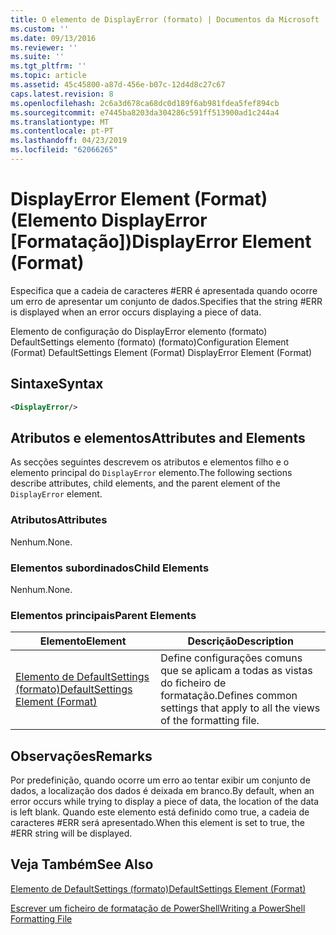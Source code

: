 ```yaml
---
title: O elemento de DisplayError (formato) | Documentos da Microsoft
ms.custom: ''
ms.date: 09/13/2016
ms.reviewer: ''
ms.suite: ''
ms.tgt_pltfrm: ''
ms.topic: article
ms.assetid: 45c45800-a87d-456e-b07c-12d4d8c27c67
caps.latest.revision: 8
ms.openlocfilehash: 2c6a3d678ca68dc0d189f6ab981fdea5fef894cb
ms.sourcegitcommit: e7445ba8203da304286c591ff513900ad1c244a4
ms.translationtype: MT
ms.contentlocale: pt-PT
ms.lasthandoff: 04/23/2019
ms.locfileid: "62066265"
---
```

# <a name="displayerror-element-format"></a><span data-ttu-id="a0480-102">DisplayError Element (Format) (Elemento DisplayError [Formatação])</span><span class="sxs-lookup"><span data-stu-id="a0480-102">DisplayError Element (Format)</span></span>

<span data-ttu-id="a0480-103">Especifica que a cadeia de caracteres #ERR é apresentada quando ocorre um erro de apresentar um conjunto de dados.</span><span class="sxs-lookup"><span data-stu-id="a0480-103">Specifies that the string #ERR is displayed when an error occurs displaying a piece of data.</span></span>

<span data-ttu-id="a0480-104">Elemento de configuração do DisplayError elemento (formato) DefaultSettings elemento (formato) (formato)</span><span class="sxs-lookup"><span data-stu-id="a0480-104">Configuration Element (Format) DefaultSettings Element (Format) DisplayError Element (Format)</span></span>

## <a name="syntax"></a><span data-ttu-id="a0480-105">Sintaxe</span><span class="sxs-lookup"><span data-stu-id="a0480-105">Syntax</span></span>

```xml
<DisplayError/>
```

## <a name="attributes-and-elements"></a><span data-ttu-id="a0480-106">Atributos e elementos</span><span class="sxs-lookup"><span data-stu-id="a0480-106">Attributes and Elements</span></span>

<span data-ttu-id="a0480-107">As secções seguintes descrevem os atributos e elementos filho e o elemento principal do `DisplayError` elemento.</span><span class="sxs-lookup"><span data-stu-id="a0480-107">The following sections describe attributes, child elements, and the parent element of the `DisplayError` element.</span></span>

### <a name="attributes"></a><span data-ttu-id="a0480-108">Atributos</span><span class="sxs-lookup"><span data-stu-id="a0480-108">Attributes</span></span>

<span data-ttu-id="a0480-109">Nenhum.</span><span class="sxs-lookup"><span data-stu-id="a0480-109">None.</span></span>

### <a name="child-elements"></a><span data-ttu-id="a0480-110">Elementos subordinados</span><span class="sxs-lookup"><span data-stu-id="a0480-110">Child Elements</span></span>

<span data-ttu-id="a0480-111">Nenhum.</span><span class="sxs-lookup"><span data-stu-id="a0480-111">None.</span></span>

### <a name="parent-elements"></a><span data-ttu-id="a0480-112">Elementos principais</span><span class="sxs-lookup"><span data-stu-id="a0480-112">Parent Elements</span></span>

|<span data-ttu-id="a0480-113">Elemento</span><span class="sxs-lookup"><span data-stu-id="a0480-113">Element</span></span>|<span data-ttu-id="a0480-114">Descrição</span><span class="sxs-lookup"><span data-stu-id="a0480-114">Description</span></span>|
|-------------|-----------------|
|[<span data-ttu-id="a0480-115">Elemento de DefaultSettings (formato)</span><span class="sxs-lookup"><span data-stu-id="a0480-115">DefaultSettings Element (Format)</span></span>](./defaultsettings-element-format.md)|<span data-ttu-id="a0480-116">Define configurações comuns que se aplicam a todas as vistas do ficheiro de formatação.</span><span class="sxs-lookup"><span data-stu-id="a0480-116">Defines common settings that apply to all the views of the formatting file.</span></span>|

## <a name="remarks"></a><span data-ttu-id="a0480-117">Observações</span><span class="sxs-lookup"><span data-stu-id="a0480-117">Remarks</span></span>

<span data-ttu-id="a0480-118">Por predefinição, quando ocorre um erro ao tentar exibir um conjunto de dados, a localização dos dados é deixada em branco.</span><span class="sxs-lookup"><span data-stu-id="a0480-118">By default, when an error occurs while trying to display a piece of data, the location of the data is left blank.</span></span> <span data-ttu-id="a0480-119">Quando este elemento está definido como true, a cadeia de caracteres #ERR será apresentado.</span><span class="sxs-lookup"><span data-stu-id="a0480-119">When this element is set to true, the #ERR string will be displayed.</span></span>

## <a name="see-also"></a><span data-ttu-id="a0480-120">Veja Também</span><span class="sxs-lookup"><span data-stu-id="a0480-120">See Also</span></span>

[<span data-ttu-id="a0480-121">Elemento de DefaultSettings (formato)</span><span class="sxs-lookup"><span data-stu-id="a0480-121">DefaultSettings Element (Format)</span></span>](./defaultsettings-element-format.md)

[<span data-ttu-id="a0480-122">Escrever um ficheiro de formatação de PowerShell</span><span class="sxs-lookup"><span data-stu-id="a0480-122">Writing a PowerShell Formatting File</span></span>](./writing-a-powershell-formatting-file.md)
